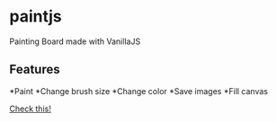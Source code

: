 # paintjs
Painting Board made with VanillaJS

## Features
*Paint
*Change brush size
*Change color
*Save images
*Fill canvas

[Check this!]()
